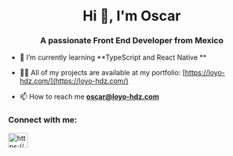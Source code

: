 <h1 align="center">Hi 👋, I'm Oscar</h1>
<h3 align="center">A passionate Front End Developer from Mexico</h3>

- 🌱 I’m currently learning **TypeScript and React Native **

- 👨‍💻 All of my projects are available at my portfolio: [https://loyo-hdz.com/](https://loyo-hdz.com/)

- 📫 How to reach me **oscar@loyo-hdz.com**

<h3 align="left">Connect with me:</h3>
<p align="left">
<a href="https://www.linkedin.com/in/oscar-loyo-hernandez-18339b255/" target="blank"><img align="center" src="https://raw.githubusercontent.com/rahuldkjain/github-profile-readme-generator/master/src/images/icons/Social/linked-in-alt.svg" alt="https://www.linkedin.com/in/oscar-loyo-hernandez-18339b255/" height="30" width="40" /></a>
</p>

